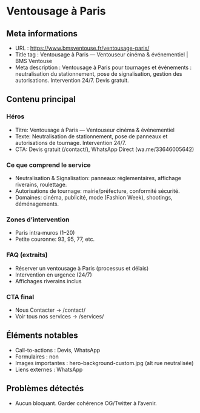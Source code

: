 # Ventousage à Paris

## Meta informations
- URL : https://www.bmsventouse.fr/ventousage-paris/
- Title tag : Ventousage à Paris — Ventouseur cinéma & événementiel | BMS Ventouse
- Meta description : Ventousage à Paris pour tournages et événements : neutralisation du stationnement, pose de signalisation, gestion des autorisations. Intervention 24/7. Devis gratuit.

## Contenu principal

### Héros
- Titre: Ventousage à Paris — Ventouseur cinéma & événementiel
- Texte: Neutralisation de stationnement, pose de panneaux et autorisations de tournage. Intervention 24/7.
- CTA: Devis gratuit (/contact/), WhatsApp Direct (wa.me/33646005642)

### Ce que comprend le service
- Neutralisation & Signalisation: panneaux réglementaires, affichage riverains, roulettage.
- Autorisations de tournage: mairie/préfecture, conformité sécurité.
- Domaines: cinéma, publicité, mode (Fashion Week), shootings, déménagements.

### Zones d’intervention
- Paris intra‑muros (1–20)
- Petite couronne: 93, 95, 77, etc.

### FAQ (extraits)
- Réserver un ventousage à Paris (processus et délais)
- Intervention en urgence (24/7)
- Affichages riverains inclus

### CTA final
- Nous Contacter → /contact/
- Voir tous nos services → /services/

## Éléments notables
- Call-to-actions : Devis, WhatsApp
- Formulaires : non
- Images importantes : hero-background-custom.jpg (alt rue neutralisée)
- Liens externes : WhatsApp

## Problèmes détectés
- Aucun bloquant. Garder cohérence OG/Twitter à l’avenir.